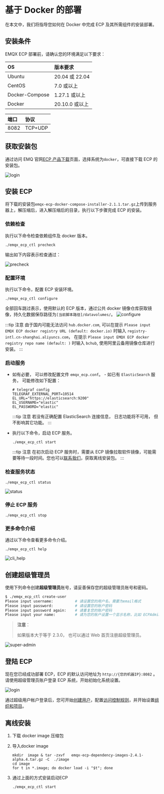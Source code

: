 # 基于 Docker 的部署

在本文中，我们将指导您如何在 Docker 中完成 ECP 及其所需组件的安装部署。

## 安装条件

EMQX ECP 部署前，请确认您的环境满足以下要求：

| OS             | 版本要求       |
| :------------- | :------------- |
| Ubuntu         | 20.04 或 22.04 |
| CentOS         | 7.0 或以上     |
| Docker-Compose | 1.27.1 或以上  |
| Docker         | 20.10.0 或以上 |

| 端口 | 协议    |
| :--- | :------ |
| 8082 | TCP+UDP |

## 获取安装包

通过访问 EMQ 官网[ECP 产品下载](https://www.emqx.com/zh/try?product=emqx-ecp)页面，选择系统为`docker`，可直接下载 ECP 的安装包。

![login](./_assets/docker_install_download.png)

## 安装 ECP

将下载的安装包`emqx-ecp-docker-compose-installer-2.1.1.tar.gz`上传到服务器上，解压缩后，进入解压缩后的目录，执行以下步骤完成 ECP 的安装。

### 依赖检查

执行以下命令检查依赖组件及 docker 版本。

```shell
./emqx_ecp_ctl precheck
```

输出如下内容表示检查通过：

![precheck](./_assets/precheck.png)

### 配置环境

执行以下命令，配置 ECP 安装环境。

```shell
./emqx_ecp_ctl configure
```

全部回车跳过表示，使用默认的 ECP 版本，通过公共 docker 镜像仓库获取镜像，持久化数据保存路径为`[当前脚本路径]/datavolumes/`。
![configure](./_assets/configure.png)

:::tip 注意
由于国内可能无法访问 `hub.docker.com`, 可以在提示 `Please input EMQX ECP docker registry URL (default: docker.io)` 时输入 `registry-intl.cn-shanghai.aliyuncs.com`， 在提示 `Please input EMQX ECP docker registry repo name (default: )` 时输入 `bchub`, 使用阿里云备用镜像仓库进行安装。
:::

### 启动服务

- 如有必要， 可以修改配置文件 `emqx_ecp.conf`。 - 如已有 `ElasticSearch` 服务， 可能修改如下配置：

  ```shell
  # telegraf config
  TELEGRAF_EXTERNAL_PORT=10514
  EL_URL="https://elasticsearch:9200"
  EL_USERNAME="elastic"
  EL_PASSWORD="elastic"
  ```

  :::tip 注意
  若没有正确配置 ElasticSearch 连接信息， 日志功能将不可用， 但不影响其它功能。
  :::

- 执行以下命令，启动 ECP 服务。

  ```shell
  ./emqx_ecp_ctl start
  ```

  :::tip 注意
  在初次启动 ECP 服务时，需要从 ECP 镜像拉取软件镜像，可能需要等待一段时间。您也可以[联系我们](https://www.emqx.com/zh/contact?product=emqx-ecp)，获取离线安装包。
  :::

### 检查服务状态

```shell
./emqx_ecp_ctl status
```

![status](./_assets/status.png)

### 停止 ECP 服务

```shell
./emqx_ecp_ctl stop
```

### 更多命令介绍

通过以下命令查看更多命令介绍。

```shell
./emqx_ecp_ctl help
```

![cli_help](./_assets/cli_help.png)

## 创建超级管理员

使用下列命令创建**超级管理员**账号，请妥善保存您的超级管理员账号和密码。

```bash
$ ./emqx_ecp_ctl create-user
Please input username:          # 请设置您的用户名，需要为email格式
Please input password:          # 请设置您的账户密码
Please input password again:    # 请重复您的账户密码
Please input your name:         # 请为您的账户设置一个显示名称，比如 ECPAdmin
```

> **注意**：
>
> 如果版本大于等于 2.3.0， 也可以通过 Web 首页注册超级管理员。

![super-admin](./_assets/super-admin.png)

## 登陆 ECP

现在您已经成功部署 ECP，ECP 的默认访问地址为 `http://{您的机器IP}:8082` 。请使用超级管理员账户登录 ECP 系统，开始初始化系统设置。

![login](./_assets/login.png)

通过超级用户帐户登录后，您可开始[创建用户](../system_admin/user_management.md)，配置[访问控制规则](../acl/introduction.md)，并开始设置[组织和项目](../system_admin/introduction.md)。



## 离线安装

1. 下载 docker image 压缩包

2. 导入docker image

   ```
   mkdir  image & tar -zxvf   emqx-ecp-dependency-images-2.4.1-alpha.4.tar.gz -C  ./image
   cd image 
   for t in *.image; do docker load -i "$t"; done
   ```

3. 通过上面的方式安装启动ECP

   ```
   ./emqx_ecp_ctl start
   ```

   
